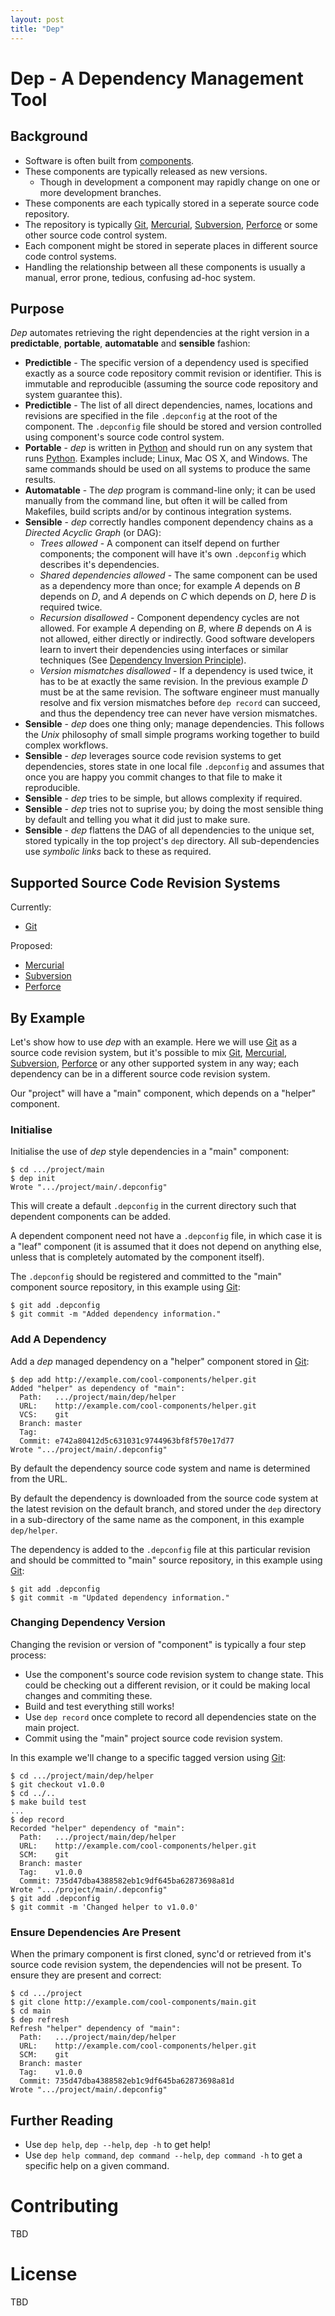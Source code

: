 ```yaml
---
layout: post
title: "Dep"
---
```


Dep - A Dependency Management Tool
==================================

Background
----------

* Software is often built from [components].
* These components are typically released as new versions.
  * Though in development a component may rapidly change on one or more development branches.
* These components are each typically stored in a seperate source code repository.
* The repository is typically [Git], [Mercurial], [Subversion], [Perforce] or some
  other source code control system.
* Each component might be stored in seperate places in different source code control systems.
* Handling the relationship between all these components is usually a
  manual, error prone, tedious, confusing ad-hoc system.

Purpose
-------

*Dep* automates retrieving the right dependencies at the right version
in a **predictable**, **portable**, **automatable** and **sensible** fashion:

* **Predictible** - The specific version of a dependency used is
  specified exactly as a source code repository commit revision or
  identifier. This is immutable and reproducible (assuming the source
  code repository and system guarantee this).
* **Predictible** - The list of all direct dependencies, names,
  locations and revisions are specified in the file `.depconfig` at
  the root of the component. The `.depconfig` file should be stored
  and version controlled using component's source code control system.
* **Portable** - *dep* is written in [Python] and should run
  on any system that runs [Python]. Examples include; Linux, Mac OS X, and Windows.
  The same commands should be used on all systems to produce the same results.
* **Automatable** - The *dep* program is command-line only; it can be
  used manually from the command line, but often it will be called
  from Makefiles, build scripts and/or by continous integration
  systems.
* **Sensible** - *dep* correctly handles component dependency chains
  as a *Directed Acyclic Graph* (or DAG):
  * *Trees allowed* - A component can itself depend on further components; the component
	will have it's own `.depconfig` which describes it's dependencies.
  * *Shared dependencies allowed* - The same component can be used as a
	dependency more than once; for example *A* depends on *B* depends on *D*,
	and *A* depends on *C* which depends on *D*, here *D* is required twice.
  * *Recursion disallowed* - Component dependency cycles are not
	allowed. For example *A* depending on *B*, where *B* depends on *A* 
	is not allowed, either directly or indirectly. Good software
	developers learn to invert their dependencies using interfaces or
	similar techniques (See [Dependency Inversion Principle]).
  * *Version mismatches disallowed* - If a dependency is used twice,
    it has to be at exactly the same revision. In the previous example
    *D* must be at the same revision. The software engineer must
    manually resolve and fix version mismatches before `dep record`
    can succeed, and thus the dependency tree can never have version
    mismatches.
* **Sensible** - *dep* does one thing only; manage dependencies. This follows
  the *Unix* philosophy of small simple programs working together to build complex workflows.
* **Sensible** - *dep* leverages source code revision systems to get
  dependencies, stores state in one local file `.depconfig` and
  assumes that once you are happy you commit changes to that file to
  make it reproducible.
* **Sensible** - *dep* tries to be simple, but allows complexity if required.
* **Sensible** - *dep* tries not to suprise you; by doing the most sensible thing by default
  and telling you what it did just to make sure.
* **Sensible** - *dep* flattens the DAG of all dependencies to the
  unique set, stored typically in the top project's `dep`
  directory. All sub-dependencies use *symbolic links* back to these
  as required.

Supported Source Code Revision Systems
--------------------------------------

Currently:

* [Git]

Proposed:

* [Mercurial]
* [Subversion]
* [Perforce]

By Example
----------

Let's show how to use *dep* with an example. Here we will use [Git] as
a source code revision system, but it's possible to mix [Git],
[Mercurial], [Subversion], [Perforce] or any other supported system in
any way; each dependency can be in a different source code revision
system.

Our "project" will have a "main" component, which depends on a "helper" component.

### Initialise

Initialise the use of *dep* style dependencies in a "main" component:

```console
$ cd .../project/main
$ dep init
Wrote ".../project/main/.depconfig"
```

This will create a default `.depconfig` in the current directory such
that dependent components can be added.

A dependent component need not have a `.depconfig` file, in which case
it is a "leaf" component (it is assumed that it does not depend on
anything else, unless that is completely automated by the component
itself).

The `.depconfig` should be registered and committed to the "main" component source repository, in this example using [Git]:

```console
$ git add .depconfig
$ git commit -m "Added dependency information."
```

### Add A Dependency

Add a *dep* managed dependency on a "helper" component stored in [Git]:

```console
$ dep add http://example.com/cool-components/helper.git
Added "helper" as dependency of "main":
  Path:	  .../project/main/dep/helper
  URL:	  http://example.com/cool-components/helper.git
  VCS:    git
  Branch: master
  Tag:
  Commit: e742a80412d5c631031c9744963bf8f570e17d77
Wrote ".../project/main/.depconfig"
```

By default the dependency source code system and name is determined
from the URL.

By default the dependency is downloaded from the source code system at
the latest revision on the default branch, and stored under the `dep`
directory in a sub-directory of the same name as the component, in
this example `dep/helper`.

The dependency is added to the `.depconfig` file at this particular
revision and should be committed to "main" source repository, in this
example using [Git]:

```console
$ git add .depconfig
$ git commit -m "Updated dependency information."
```

### Changing Dependency Version

Changing the revision or version of "component" is typically a four step process:

* Use the component's source code revision system to change
  state. This could be checking out a different revision, or it could
  be making local changes and commiting these.
* Build and test everything still works!
* Use `dep record` once complete to record all dependencies state on the main project.
* Commit using the "main" project source code revision system.

In this example we'll change to a specific tagged version using [Git]:

```console
$ cd .../project/main/dep/helper
$ git checkout v1.0.0
$ cd ../..
$ make build test
...
$ dep record
Recorded "helper" dependency of "main":
  Path:	  .../project/main/dep/helper
  URL:	  http://example.com/cool-components/helper.git
  SCM:    git
  Branch: master
  Tag:	  v1.0.0
  Commit: 735d47dba4388582eb1c9df645ba62873698a81d
Wrote ".../project/main/.depconfig"
$ git add .depconfig
$ git commit -m 'Changed helper to v1.0.0'
```

### Ensure Dependencies Are Present

When the primary component is first cloned, sync'd or retrieved from
it's source code revision system, the dependencies will not be
present. To ensure they are present and correct:

```console
$ cd .../project
$ git clone http://example.com/cool-components/main.git
$ cd main
$ dep refresh
Refresh "helper" dependency of "main":
  Path:	  .../project/main/dep/helper
  URL:	  http://example.com/cool-components/helper.git
  SCM:    git
  Branch: master
  Tag:	  v1.0.0
  Commit: 735d47dba4388582eb1c9df645ba62873698a81d
Wrote ".../project/main/.depconfig"
```

Further Reading
---------------

* Use `dep help`, `dep --help`, `dep -h` to get help!
* Use `dep help command`, `dep command --help`, `dep command -h` to
  get a specific help on a given command.

Contributing
============

TBD

License
=======

TBD

[components]: http://www.FIXME.com/
[git]: http://www.FIXME.com/
[mercurial]: http://www.FIXME.com/
[subversion]: http://www.FIXME.com/
[perforce]: http://www.perforce.com/
[python]: http://www.FIXME.com/
[dependency inversion principle]: http://www.FIXME.com/

